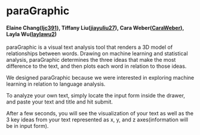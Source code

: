 # paraGraphic
#### Elaine Chang([ljc391](https://github.com/ljc391)), Tiffany Liu([jiayuliu27](https://github.com/laylawu2/jiayuliu27)), Cara Weber([CaraWeber](https://github.com/CaraWeber)), Layla Wu([laylawu2](https://github.com/laylawu2))

paraGraphic is a visual text analysis tool that renders a 3D model of relationships between words.  Drawing on machine learning and statistical analysis, paraGraphic determines the three ideas that make the most difference to the text, and then plots each word in relation to those ideas.  


We designed paraGraphic because we were interested in exploring machine learning in relation to language analysis.  


To analyze your own text, simply locate the input form inside the drawer, and paste your text and title and hit submit.

After a few seconds, you will see the visualization of your text as well as the 3 key ideas from your text represented as x, y, and z axes(information will be in input form).
